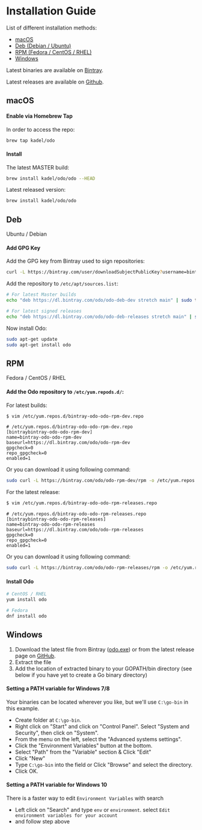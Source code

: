 # Installation Guide

List of different installation methods:

- [macOS](#macOS)
- [Deb (Debian / Ubuntu)](#deb)
- [RPM (Fedora / CentOS / RHEL)](#rpm)
- [Windows](#windows)

Latest binaries are available on [Bintray](https://dl.bintray.com/odo/odo/latest/).

Latest releases are available on [Github](https://github.com/redhat-developer/odo/releases/latest).

## macOS

#### Enable via Homebrew Tap

In order to access the repo:

```sh
brew tap kadel/odo
```

#### Install

The latest MASTER build:

```sh
brew install kadel/odo/odo --HEAD
```

Latest released version:

```sh
brew install kadel/odo/odo
```

## Deb

Ubuntu / Debian

#### Add GPG Key

Add the GPG key from Bintray used to sign repositories:

```sh
curl -L https://bintray.com/user/downloadSubjectPublicKey?username=bintray | apt-key add -
```

Add the repository to `/etc/apt/sources.list`:

```sh
# For latest Master builds
echo "deb https://dl.bintray.com/odo/odo-deb-dev stretch main" | sudo tee -a /etc/apt/sources.list

# For latest signed releases
echo "deb https://dl.bintray.com/odo/odo-deb-releases stretch main" | sudo tee -a /etc/apt/sources.list
```

Now install Odo:

```sh
sudo apt-get update
sudo apt-get install odo
```

## RPM

Fedora / CentOS / RHEL

#### Add the Odo repository to `/etc/yum.repods.d/`:

For latest builds:

```sh
$ vim /etc/yum.repos.d/bintray-odo-odo-rpm-dev.repo
```

```
# /etc/yum.repos.d/bintray-odo-odo-rpm-dev.repo
[bintraybintray-odo-odo-rpm-dev]
name=bintray-odo-odo-rpm-dev
baseurl=https://dl.bintray.com/odo/odo-rpm-dev
gpgcheck=0
repo_gpgcheck=0
enabled=1
```

Or you can download it using following command:

```sh
sudo curl -L https://bintray.com/odo/odo-rpm-dev/rpm -o /etc/yum.repos.d/bintray-odo-odo-rpm-dev.repo
```

For the latest release:

```sh
$ vim /etc/yum.repos.d/bintray-odo-odo-rpm-releases.repo
```

```
# /etc/yum.repos.d/bintray-odo-odo-rpm-releases.repo
[bintraybintray-odo-odo-rpm-releases]
name=bintray-odo-odo-rpm-releases
baseurl=https://dl.bintray.com/odo/odo-rpm-releases
gpgcheck=0
repo_gpgcheck=0
enabled=1
```

Or you can download it using following command:

```sh
sudo curl -L https://bintray.com/odo/odo-rpm-releases/rpm -o /etc/yum.repos.d/bintray-odo-odo-rpm-releases.repo
```

#### Install Odo

```sh
# CentOS / RHEL
yum install odo

# Fedora
dnf install odo
 ```

## Windows

1. Download the latest  file from Bintray ([odo.exe](https://dl.bintray.com/odo/odo/latest/windows-amd64/odo.exe)) or from the latest release page on [GitHub](https://github.com/redhat-developer/odo/releases).
2. Extract the file
3. Add the location of extracted binary to your GOPATH/bin directory (see below if you have yet to create a Go binary directory)

#### Setting a PATH variable for Windows 7/8

Your binaries can be located wherever you like,
but we'll use `C:\go-bin` in this example.

* Create folder at `C:\go-bin`.
* Right click on "Start" and click on "Control Panel". Select "System and Security", then click on "System".
* From the menu on the left, select the "Advanced systems settings".
* Click the "Environment Variables" button at the bottom.
* Select "Path" from the "Variable" section & Click "Edit"
* Click "New" 
* Type `C:\go-bin` into the field or Click "Browse" and select the directory.
* Click OK.

#### Setting a PATH variable for Windows 10

There is a faster way to edit `Environment Variables` with search
* Left click on "Search" and type `env` or `environment`. select `Edit environment variables for your account`
* and follow step above
